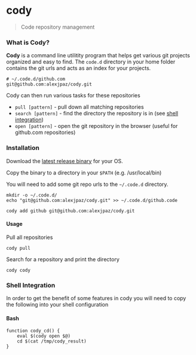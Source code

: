 # cody
> Code repository management

### What is Cody?

**Cody** is a command line utilitity program that helps get various git projects organized and easy to find. The `code.d` directory in your home folder contains the git urls and acts as an index for your projects.

```
# ~/.code.d/github.com
git@github.com:alexjpaz/cody.git
```

Cody can then run various tasks for these repositories

* `pull [pattern]` - pull down all matching repositories
* `search [pattern]` - find the directory the repository is in (see [shell integration](#shell-integration))
* `open [pattern]` - open the git repository in the browser (useful for github.com repositories)

### Installation

Download the [latest release binary](https://github.com/alexjpaz/cody/releases) for your OS.

Copy the binary to a directory in your `$PATH` (e.g. /usr/local/bin)

You will need to add some git repo urls to the `~/.code.d` directory.

```
mkdir -o ~/.code.d/
echo "git@github.com:alexjpaz/cody.git" >> ~/.code.d/github.code
```

```
cody add github git@github.com:alexjpaz/cody.git
```

#### Usage

Pull all repositories

```
cody pull
```

Search for a repository and print the directory

```
cody cody
```

### Shell Integration

In order to get the benefit of some features in cody you will need to copy the following into your shell configuration


#### Bash

```
function cody_cd() {
    eval $(cody open $@)
    cd $(cat /tmp/cody_result)
}
```
